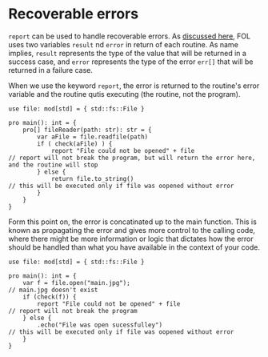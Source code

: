 # Recoverable errors

`report` can be used to handle recoverable errors. As [discussed here](/docs/spec/functions/#return), FOL uses two variables `result` nd `error` in return of each routine. As name implies, `result` represents the type of the value that will be returned in a success case, and `error` represents the type of the error `err[]` that will be returned in a failure case.

When we use the keyword `report`, the error is returned to the routine's error variable and the routine qutis executing (the routine, not the program).
```
use file: mod[std] = { std::fs::File }

pro main(): int = {
    pro[] fileReader(path: str): str = {
        var aFile = file.readfile(path)
        if ( check(aFile) ) {
            report "File could not be opened" + file                        // report will not break the program, but will return the error here, and the routine will stop
        } else {
            return file.to_string()                                         // this will be executed only if file was oopened without error
        }
    }
}
```

Form this point on, the error is concatinated up to the main function. This is known as propagating the error and gives more control to the calling code, where there might be more information or logic that dictates how the error should be handled than what you have available in the context of your code.

```
use file: mod[std] = { std::fs::File }

pro main(): int = {
    var f = file.open("main.jpg");                                           // main.jpg doesn't exist
    if (check(f)) {
        report "File could not be opened" + file                             // report will not break the program
    } else {
        .echo("File was open sucessfulley")                                  // this will be executed only if file was oopened without error
    }
}
```
